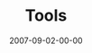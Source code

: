 ---
layout: message
category: message
series: "Seek"
title: "Tools"
date: 2007-09-02-00-00
message_id: 3
audio: "http://s3.amazonaws.com/crossroads-media/messages/audio/Seek_04_Tools_09-02-07_C_Mingo.mp3"
audio-duration: "46:20"
tag: 
 - community
 - josh
 - small-group
 - andrea
 - mingo
 - bible
 - prayer
explicit: false
---
